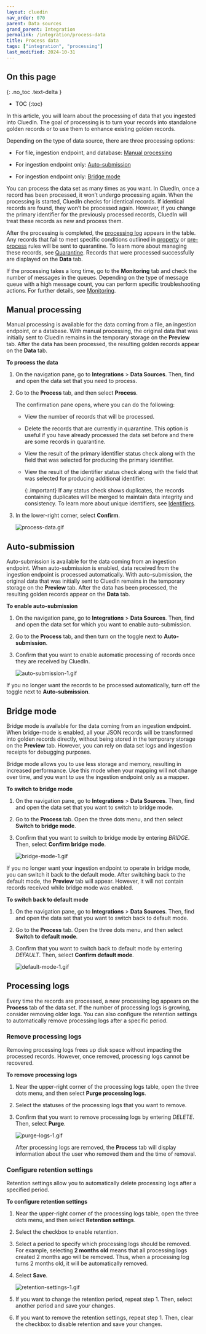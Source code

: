 ```yaml
---
layout: cluedin
nav_order: 070
parent: Data sources
grand_parent: Integration
permalink: /integration/process-data
title: Process data
tags: ["integration", "processing"]
last_modified: 2024-10-31
---
```

## On this page
{: .no_toc .text-delta }
- TOC
{:toc}

In this article, you will learn about the processing of data that you ingested into CluedIn. The goal of processing is to turn your records into standalone golden records or to use them to enhance existing golden records.

Depending on the type of data source, there are three processing options:

- For file, ingestion endpoint, and database: [Manual processing](#manual-processing)

- For ingestion endpoint only: [Auto-submission](#auto-submission)

- For ingestion endpoint only: [Bridge mode](#bridge-mode)

You can process the data set as many times as you want. In CluedIn, once a record has been processed, it won’t undergo processing again. When the processing is started, CluedIn checks for identical records. If identical records are found, they won’t be processed again. However, if you change the primary identifier for the previously processed records, CluedIn will treat these records as new and process them.

After the processing is completed, the [processing log](#processing-logs) appears in the table. Any records that fail to meet specific conditions outlined in [property](/integration/additional-operations-on-records/property-rules) or [pre-process](/integration/additional-operations-on-records/preprocess-rules) rules will be sent to quarantine. To learn more about managing these records, see [Quarantine](/integration/additional-operations-on-records/quarantine). Records that were processed successfully are displayed on the **Data** tab.

If the processing takes a long time, go to the **Monitoring** tab and check the number of messages in the queues. Depending on the type of message queue with a high message count, you can perform specific troubleshooting actions. For further details, see [Monitoring](/integration/additional-operations-on-records/monitoring).

## Manual processing

Manual processing is available for the data coming from a file, an ingestion endpoint, or a database. With manual processing, the original data that was initially sent to CluedIn remains in the temporary storage on the **Preview** tab. After the data has been processed, the resulting golden records appear on the **Data** tab.

**To process the data**

1. On the navigation pane, go to **Integrations** > **Data Sources**. Then, find and open the data set that you need to process.

1. Go to the **Process** tab, and then select **Process**.

    The confirmation pane opens, where you can do the following:

    - View the number of records that will be processed.

    - Delete the records that are currently in quarantine. This option is useful if you have already processed the data set before and there are some records in quarantine.

    - View the result of the primary identifier status check along with the field that was selected for producing the primary identifier.

    - View the result of the identifier status check along with the field that was selected for producing additional identifier.

        {:.important}
        If any status check shows duplicates, the records containing duplicates will be merged to maintain data integrity and consistency. To learn more about unique identifiers, see [Identifiers](/integration/review-mapping#codes).

1. In the lower-right corner, select **Confirm**.

    ![process-data.gif](../../assets/images/integration/data-sources/process-data.gif)

## Auto-submission

Auto-submission is available for the data coming from an ingestion endpoint. When auto-submission is enabled, data received from the ingestion endpoint is processed automatically. With auto-submission, the original data that was initially sent to CluedIn remains in the temporary storage on the **Preview** tab. After the data has been processed, the resulting golden records appear on the **Data** tab.

**To enable auto-submission**

1. On the navigation pane, go to **Integrations** > **Data Sources**. Then, find and open the data set for which you want to enable auto-submission.

1. Go to the **Process** tab, and then turn on the toggle next to **Auto-submission**.

1. Confirm that you want to enable automatic processing of records once they are received by CluedIn.

    ![auto-submission-1.gif](../../assets/images/integration/data-sources/auto-submission-1.gif)

If you no longer want the records to be processed automatically, turn off the toggle next to **Auto-submission**.

## Bridge mode

Bridge mode is available for the data coming from an ingestion endpoint. When bridge-mode is enabled, all your JSON records will be transformed into golden records directly, without being stored in the temporary storage on the **Preview** tab. However, you can rely on data set logs and ingestion receipts for debugging purposes.

Bridge mode allows you to use less storage and memory, resulting in increased performance. Use this mode when your mapping will not change over time, and you want to use the ingestion endpoint only as a mapper.

**To switch to bridge mode**

1. On the navigation pane, go to **Integrations** > **Data Sources**. Then, find and open the data set that you want to switch to bridge mode.

1. Go to the **Process** tab. Open the three dots menu, and then select **Switch to bridge mode**.

1. Confirm that you want to switch to bridge mode by entering _BRIDGE_. Then, select **Confirm bridge mode**.

    ![bridge-mode-1.gif](../../assets/images/integration/data-sources/bridge-mode-1.gif)

If you no longer want your ingestion endpoint to operate in bridge mode, you can switch it back to the default mode. After switching back to the default mode, the **Preview** tab will appear. However, it will not contain records received while bridge mode was enabled.

**To switch back to default mode**

1. On the navigation pane, go to **Integrations** > **Data Sources**. Then, find and open the data set that you want to switch back to default mode.

1. Go to the **Process** tab. Open the three dots menu, and then select **Switch to default mode**.

1. Confirm that you want to switch back to default mode by entering _DEFAULT_. Then, select **Confirm default mode**.

    ![default-mode-1.gif](../../assets/images/integration/data-sources/default-mode-1.gif)

## Processing logs

Every time the records are processed, a new processing log appears on the **Process** tab of the data set. If the number of processing logs is growing, consider removing older logs. You can also configure the retention settings to automatically remove processing logs after a specific period.

### Remove processing logs

Removing processing logs frees up disk space without impacting the processed records. However, once removed, processing logs cannot be recovered.

**To remove processing logs**

1. Near the upper-right corner of the processing logs table, open the three dots menu, and then select **Purge processing logs**.

1. Select the statuses of the processing logs that you want to remove.

1. Confirm that you want to remove processing logs by entering _DELETE_. Then, select **Purge**.

    ![purge-logs-1.gif](../../assets/images/integration/data-sources/purge-logs-1.gif)

    After processing logs are removed, the **Process** tab will display information about the user who removed them and the time of removal.

### Configure retention settings

Retention settings allow you to automatically delete processing logs after a specified period.

**To configure retention settings**

1. Near the upper-right corner of the processing logs table, open the three dots menu, and then select **Retention settings**.

1. Select the checkbox to enable retention.

1. Select a period to specify which processing logs should be removed. For example, selecting **2 months old** means that all processing logs created 2 months ago will be removed. Thus, when a processing log turns 2 months old, it will be automatically removed.

1. Select **Save**.

    ![retention-settings-1.gif](../../assets/images/integration/data-sources/retention-settings-1.gif)

1. If you want to change the retention period, repeat step 1. Then, select another period and save your changes.

1. If you want to remove the retention settings, repeat step 1. Then, clear the checkbox to disable retention and save your changes.
